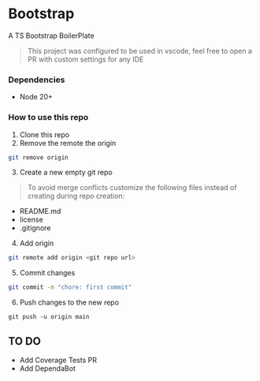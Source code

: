 # Bootstrap

A TS Bootstrap BoilerPlate

> This project was configured to be used in vscode, feel free to open a PR with custom settings for any IDE

### Dependencies

- Node 20+

### How to use this repo

1. Clone this repo
2. Remove the remote the origin

```sh
git remove origin
```

3. Create a new empty git repo

> To avoid merge conflicts customize the following files instead of creating during repo creation:

- README.md
- license
- .gitignore

4. Add origin

```sh
git remote add origin <git repo url>
```

5. Commit changes

```sh
git commit -m "chore: first commit"
```

6. Push changes to the new repo

```
git push -u origin main
```


## TO DO

- Add Coverage Tests PR
- Add DependaBot